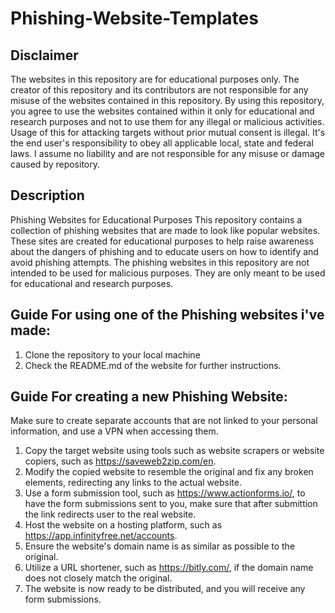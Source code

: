 # Phishing-Website-Templates

## Disclaimer
The websites in this repository are for educational purposes only. The creator of this repository and its contributors are not responsible for any misuse of the websites contained in this repository.
By using this repository, you agree to use the websites contained within it only for educational and research purposes and not to use them for any illegal or malicious activities.
Usage of this for attacking targets without prior mutual consent is illegal. It's the end user's responsibility to obey all applicable local, state and federal laws. 
I assume no liability and are not responsible for any misuse or damage caused by repository.

## Description
Phishing Websites for Educational Purposes
This repository contains a collection of phishing websites that are made to look like popular websites. These sites are created for educational purposes to help raise awareness about the dangers of phishing and to educate users on how to identify and avoid phishing attempts.
The phishing websites in this repository are not intended to be used for malicious purposes. They are only meant to be used for educational and research purposes.

## Guide For using one of the Phishing websites i've made:
1. Clone the repository to your local machine
2. Check the README.md of the website for further instructions.

## Guide For creating a new Phishing Website:
Make sure to create separate accounts that are not linked to your personal information, and use a VPN when accessing them.
1. Copy the target website using tools such as website scrapers or website copiers, such as https://saveweb2zip.com/en.
2. Modify the copied website to resemble the original and fix any broken elements, redirecting any links to the actual website.
3. Use a form submission tool, such as https://www.actionforms.io/, to have the form submissions sent to you,
   make sure that after submittion the link redirects user to the real website.
4. Host the website on a hosting platform, such as https://app.infinityfree.net/accounts.
5. Ensure the website's domain name is as similar as possible to the original.
6. Utilize a URL shortener, such as https://bitly.com/, if the domain name does not closely match the original.
7. The website is now ready to be distributed, and you will receive any form submissions.
